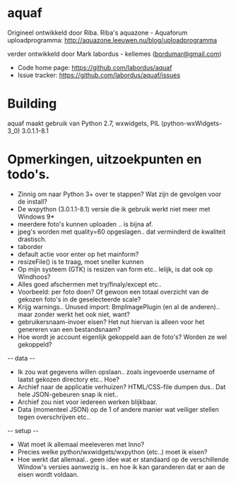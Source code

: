 aquaf
=====

Origineel ontwikkeld door Riba.
Riba's aquazone - Aquaforum uploadprogramma: http://aquazone.leeuwen.nu/blog/uploadprogramma

verder ontwikkeld door Mark labordus - kellemes (bordumar@gmail.com)

* Code home page: https://github.com/labordus/aquaf
* Issue tracker: https://github.com/labordus/aquaf/issues

# Building

aquaf maakt gebruik van Python 2.7, wxwidgets, PIL
(python-wxWidgets-3_0) 3.0.1.1-8.1


# Opmerkingen, uitzoekpunten en todo's.

- Zinnig om naar Python 3+ over te stappen? Wat zijn de gevolgen voor de install?
- De wxpython (3.0.1.1-8.1) versie die ik gebruik werkt niet meer met Windows 9*
- meerdere foto's kunnen uploaden .. is bijna af.
- jpeg's worden met quality=60 opgeslagen.. dat verminderd de kwaliteit drastisch.
- taborder
- default actie voor enter op het mainform?
- resizeFile() is te traag, moet sneller kunnen
- Op mijn systeem (GTK) is resizen van form etc.. lelijk, is dat ook op Windhoos?
- Alles goed afschermen met try/finaly/except etc.. 
- Voorbeeld: per foto doen? Of gewoon een totaal overzicht van de gekozen foto's in de geselecteerde scale?
- Krijg warnings.. Unused import: BmpImagePlugin (en al de anderen).. maar zonder werkt het ook niet, want?
- gebruikersnaam-invoer eisen? Het nut hiervan is alleen voor het genereren van een bestandsnaam?
- Hoe wordt je account eigenlijk gekoppeld aan de foto's? Worden ze wel gekoppeld?

-- data --
- Ik zou wat gegevens willen opslaan.. zoals ingevoerde username of laatst gekozen directory etc.. Hoe?
- Archief naar de applicatie verhuizen? HTML/CSS-file dumpen dus.. Dat hele JSON-gebeuren snap ik niet..
- Archief zou niet voor iedereen werken blijkbaar.
- Data (momenteel JSON) op de 1 of andere manier wat veiliger stellen tegen overschrijven etc..

-- setup --
- Wat moet ik allemaal meeleveren met Inno?
- Precies welke python/wxwidgets/wxpython (etc..) moet ik eisen?
- Hoe werkt dat allemaal.. geen idee wat er standaard op de verschillende Window's versies aanwezig is.. en hoe ik kan garanderen dat er aan de eisen wordt voldaan.

